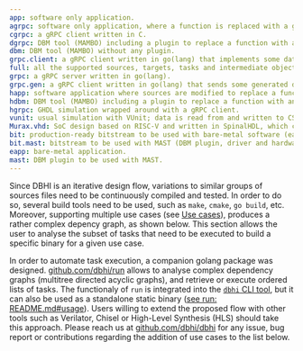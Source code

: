 ```yaml
---
app: software only application.
agrpc: software only application, where a function is replaced with a gRPC client.
cgrpc: a gRPC client written in C.
dgrpc: DBM tool (MAMBO) including a plugin to replace a function with a gRPC client.
dbm: DBM tool (MAMBO) without any plugin.
grpc.client: a gRPC client written in go(lang) that implements some data processing logic.
full: all the supported sources, targets, tasks and intermediate objects.
grpc: a gRPC server written in go(lang).
grpc.gen: a gRPC client written in go(lang) that sends some generated data and retrieves the result.
happ: software application where sources are modified to replace a function with an embedded GHDL simulation.
hdbm: DBM tool (MAMBO) including a plugin to replace a function with an embedded GHDL simulation.
hgrpc: GHDL simulation wrapped around with a gRPC client.
vunit: usual simulation with VUnit; data is read from and written to CSV files.
Murax.vhd: SoC design based on RISC-V and written in SpinalHDL, which can be exported to either VHDL or Verilog.
bit: production-ready bitstream to be used with bare-metal software (eapp).
bit.mast: bitstream to be used with MAST (DBM plugin, driver and hardware interconnect logic).
eapp: bare-metal application.
mast: DBM plugin to be used with MAST.
---
```


Since DBHI is an iterative design flow, variations to similar groups of sources files need to be continuously compiled and tested. In order to do so, several build tools need to be used, such as `make`, `cmake`, `go build`, etc. Moreover, supporting multiple use cases (see [Use cases](/cases)), produces a rather complex depency graph, as shown below. This section allows the user to analyse the subset of tasks that need to be executed to build a specific binary for a given use case.

In order to automate task execution, a companion golang package was designed. [github.com/dbhi/run](https://github.com/dbhi/run) allows to analyse complex dependency graphs (multitree directed acyclic graphs), and retrieve or execute ordered lists of tasks. The functionaly of `run` is integrated into the [`dbhi` CLI tool](/doc), but it can also be used as a standalone static binary ([see run: README.md#usage]((https://github.com/dbhi/run/blob/master/README.md#usage))). Users willing to extend the proposed flow with other tools such as Verilator, Chisel or High-Level Synthesis (HLS) should take this approach. Please reach us at [github.com/dbhi/dbhi](https://github.com/dbhi/dbhi) for any issue, bug report or contributions regarding the addition of use cases to the list below.
